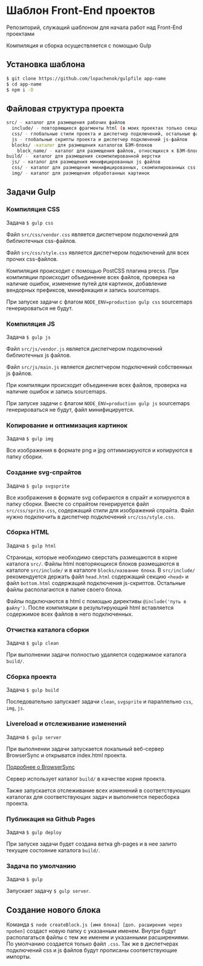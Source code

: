 # Шаблон Front-End проектов

Репозиторий, служащий шаблоном для начала работ над Front-End проектами

Компиляция и сборка осуществляется с помощью Gulp

## Установка шаблона

``` sh
$ git clone https://github.com/lopachenok/gulpfile app-name
$ cd app-name
$ npm i -D
```

## Файловая структура проекта

``` sh
src/ - каталог для размещения рабочих файлов
  include/ - повторяющиеся фрагменты html (в моих проектах только секция head и секция подключение скриптов bottom)
  css/ - глобальные стили проекта и диспетчер подключений, остальные файлы стилей в папках блоков
  js - глобальные скрипты проекта и диспетчер подключений js-файлов
  blocks/ -каталог для размещения каталогов БЭМ-блоков
    block_name/ - каталог для размещения файлов, относящихся к БЭМ-блоку, содержит css-файлы, js-файлы и картинки
build/ -  каталог для размещения скомпилированной верстки
  js/ - каталог для размещения минифицированных js файлов
  css/ - каталог для размещения минифицированных, скомпилированных css файлов
  img/ - каталог для размещения обработанных картинок
```

## Задачи Gulp

### Компиляция CSS

Задача `$ gulp css`

Файл `src/css/vendor.css` является диспетчером подключений для библиотечных css-файлов.

Файл `src/css/style.css` является диспетчером подключений для всех прочих css-файлов.  

Компиляция происходит с помощью PostCSS плагина precss.
При компиляции происходит объединение всех файлов, проверка на наличие ошибок, изменение путей для картинок, добавление вендорных префиксов, минификация и запись sourcemaps.

При запуске задачи с флагом `NODE_ENV=production gulp css` sourcemaps генерироваться не будут. 

### Компиляция JS

Задача `$ gulp js`

Файл `src/js/vendor.js` является диспетчером подключений библиотечных js файлов.

Файл `src/js/main.js` является диспетчером подключений собственных js файлов.

При компиляции происходит объединение всех файлов, проверка на наличие ошибок и запись sourcemaps.

При запуске задачи с флагом `NODE_ENV=production gulp js` sourcemaps генерироваться не будут, файл минифицируется. 

### Копирование и оптимизация картинок

Задача `$ gulp img`

Все изображения в формате png и jpg оптимизируются и копируются в папку сборки.

### Создание svg-спрайтов

Задача `$ gulp svgsprite`

Все изображения в формате svg собираются в спрайт и копируются в папку сборки. Вместе со спрайтом генерируется файл `src/css/sprite.css`, содержащий стили для изображений спрайта. Файл нужно подключить в диспетчер подключений `src/css/style.css`.

### Сборка HTML

Задача `$ gulp html`

Страницы, которые необходимо сверстать размещаются в корне каталога `src/`. Файлы html повторяющихся блоков размещаются в каталоге `src/include/` и в каталоге `blocks/название блока`. В `src/include/` рекомендуется держать файл `head.html` содержащий секцию `<head>` и файл `bottom.html` содержащий подключения js-скриптов. Остальные файлы располагаются в папке своего блока.

Файлы подключаются в html с помощью директивы `@include('путь в файлу')`. После компиляции в результирующий html вставляется содержимое всех файлов в него подключенных.


### Отчистка каталога сборки 

Задача `$ gulp clean`

При выполнении задачи полностью удаляется содержимое каталога `build/`.

### Сборка проекта

Задача `$ gulp build`

Последовательно запускает задачи `clean`, `svgsprite` и параллельно `css`, `img`, `js`.

### Livereload и отслеживание изменений

Задача `$ gulp server`

При выполнении задачи запускается локальный веб-сервер BrowserSync и открыватся index.html проекта.  

[Подробнее о BrowserSync](http://www.browsersync.io/ "Подробнее о BrowserSync")  

Сервер использует каталог `build/` в качестве корня проекта.

Также запускается отслеживание всех изменений в соответствующих каталогах для соответствующих задач и выполняется пересборка проекта.

### Публикация на Github Pages

Задача `$ gulp deploy`

При запуске задачи будет создана ветка gh-pages и в нее залито текущее состояние каталога `build/`.

### Задача по умолчанию

Задача `$ gulp`

Запускает задачу `$ gulp server`.

## Создание нового блока

Команда `$ node createBlock.js [имя блока] [доп. расширения через пробел]` создаст новую папку с указанным именем. Внутри будут располагаться файлы с тем же именем и указанными расширениями. По умолчанию создается только файл `.css`. Так же в диспетчерах подключений css и js файлов будут прописаны соответствующие импорты. 